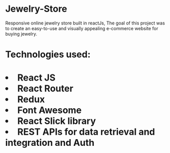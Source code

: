 # Jewelry-Store
Responsive online jewelry store built in reactJs, The goal of this project was to create an easy-to-use and visually appealing e-commerce website for buying jewelry.

<h1>Technologies used:<h1/>
<li>React JS</li>
<li>React Router</li>
<li>Redux</li>
<li>Font Awesome</li>
<li>React Slick library </li>
<li>REST APIs for data retrieval and integration and Auth</li>
